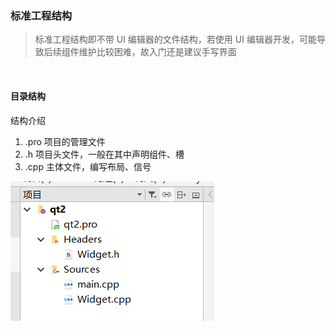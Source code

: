 ### 标准工程结构

> 标准工程结构即不带 UI 编辑器的文件结构，若使用 UI 编辑器开发，可能导致后续组件维护比较困难，故入门还是建议手写界面

<br>

#### 目录结构

结构介绍

1. .pro 项目的管理文件
2. .h 项目头文件，一般在其中声明组件、槽
3. .cpp 主体文件，编写布局、信号

![](../../img/qt/basic_struct/bs1.png)

<br>
